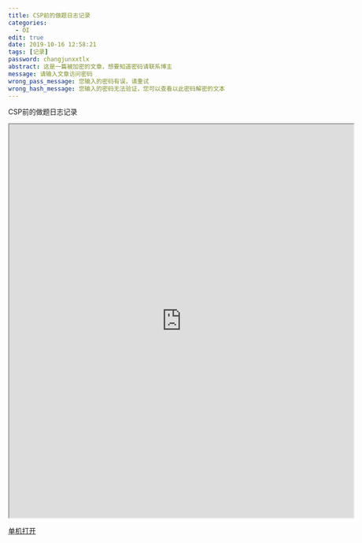 ```yaml
---
title: CSP前的做题日志记录
categories:
  - OI
edit: true
date: 2019-10-16 12:58:21
tags: [记录]
password: changjunxxtlx
abstract: 这是一篇被加密的文章，想要知道密码请联系博主
message: 请输入文章访问密码
wrong_pass_message: 您输入的密码有误，请重试
wrong_hash_message: 您输入的密码无法验证，您可以查看以此密码解密的文本
---
```


CSP前的做题日志记录

<!--more-->
<div>
<iframe src="http://cdn.micdz.cn/%E5%81%9A%E9%A2%98%E6%97%A5%E5%BF%97%E8%AE%B0%E5%BD%95.html" width="700px" height="800px"></iframe>
</div>

[单机打开](https://cdn.micdz.cn/做题日志记录.html)
